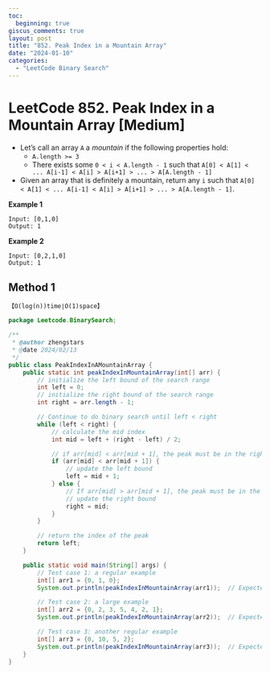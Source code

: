 ```yaml
---
toc:
  beginning: true
giscus_comments: true
layout: post
title: "852. Peak Index in a Mountain Array"
date: "2024-01-10"
categories:
  - "LeetCode Binary Search"
---
```


# LeetCode 852. Peak Index in a Mountain Array [Medium]

- Let’s call an array `A` a *mountain* if the following properties hold:
  - `A.length >= 3`
  - There exists some `0 < i < A.length - 1` such that `A[0] < A[1] < ... A[i-1] < A[i] > A[i+1] > ... > A[A.length - 1]`
- Given an array that is definitely a mountain, return any `i` such that `A[0] < A[1] < ... A[i-1] < A[i] > A[i+1] > ... > A[A.length - 1]`.

**Example 1**

```
Input: [0,1,0]
Output: 1
```

**Example 2**

```
Input: [0,2,1,0]
Output: 1
```

## Method 1

```tex
【O(log(n))time∣O(1)space】
```

```java
package Leetcode.BinarySearch;

/**
 * @author zhengstars
 * @date 2024/02/13
 */
public class PeakIndexInAMountainArray {
    public static int peakIndexInMountainArray(int[] arr) {
        // initialize the left bound of the search range
        int left = 0;  
        // initialize the right bound of the search range
        int right = arr.length - 1;  

        // Continue to do binary search until left < right
        while (left < right) {
            // calculate the mid index
            int mid = left + (right - left) / 2;  

            // if arr[mid] < arr[mid + 1], the peak must be in the right half.
            if (arr[mid] < arr[mid + 1]) {
                // update the left bound
                left = mid + 1;  
            } else {
                // If arr[mid] > arr[mid + 1], the peak must be in the left half
                // update the right bound
                right = mid;  
            }
        }

        // return the index of the peak
        return left;
    }

    public static void main(String[] args) {
        // Test case 1: a regular example
        int[] arr1 = {0, 1, 0};
        System.out.println(peakIndexInMountainArray(arr1));  // Expected output: 1

        // Test case 2: a large example
        int[] arr2 = {0, 2, 3, 5, 4, 2, 1};
        System.out.println(peakIndexInMountainArray(arr2));  // Expected output: 3

        // Test case 3: another regular example
        int[] arr3 = {0, 10, 5, 2};
        System.out.println(peakIndexInMountainArray(arr3));  // Expected output: 1
    }
}

```

